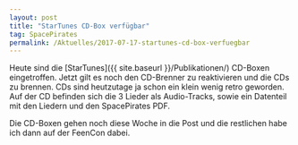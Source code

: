 ```yaml
---
layout: post
title: "StarTunes CD-Box verfügbar"
tag: SpacePirates
permalink: /Aktuelles/2017-07-17-startunes-cd-box-verfuegbar
---
```




Heute sind die [StarTunes]({{ site.baseurl }}/Publikationen/) CD-Boxen eingetroffen. Jetzt gilt es noch den CD-Brenner zu reaktivieren und die CDs zu brennen. CDs sind heutzutage ja schon ein klein wenig retro geworden. Auf der CD befinden sich die 3 Lieder als Audio-Tracks, sowie ein Datenteil mit den Liedern und den SpacePirates PDF.

Die CD-Boxen gehen noch diese Woche in die Post und die restlichen habe ich dann auf der FeenCon dabei.
